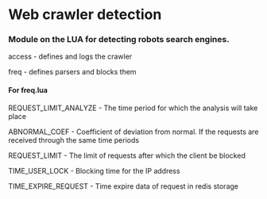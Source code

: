 # Web crawler detection

### Module on the LUA for detecting robots search engines.

access - defines and logs the crawler

freq - defines parsers and blocks them


#### For freq.lua

REQUEST_LIMIT_ANALYZE - The time period for which the analysis will take place

ABNORMAL_COEF - Coefficient of deviation from normal. If the requests are received through the same time periods

REQUEST_LIMIT - The limit of requests after which the client be blocked

TIME_USER_LOCK - Blocking time for the IP address 

TIME_EXPIRE_REQUEST - Time expire data of request in redis storage	